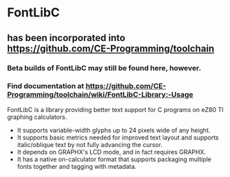 # FontLibC
## has been incorporated into https://github.com/CE-Programming/toolchain

### Beta builds of FontLibC may still be found here, however.

### Find documentation at https://github.com/CE-Programming/toolchain/wiki/FontLibC-Library:-Usage

FontLibC is a library providing better text support for C programs on eZ80
TI graphing calculators.

* It supports variable-width glyphs up to 24 pixels wide of any height.
* It supports basic metrics needed for improved text layout and supports
italic/oblique text by not fully advancing the cursor.
* It depends on GRAPHX's LCD mode, and in fact requires GRAPHX.
* It has a native on-calculator format that supports packaging multiple fonts
together and tagging with metadata.
